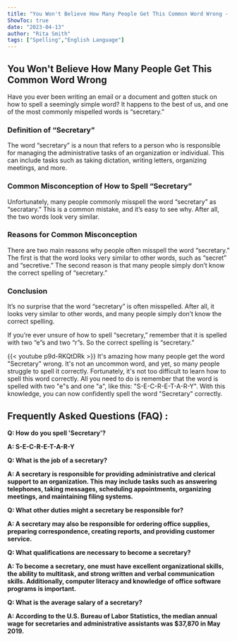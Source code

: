 ```yaml
---
title: "You Won't Believe How Many People Get This Common Word Wrong - Find Out How to Spell 'Secretary' Now!"
ShowToc: true 
date: "2023-04-13"
author: "Rita Smith" 
tags: ["Spelling","English Language"]
---
```

## You Won't Believe How Many People Get This Common Word Wrong

Have you ever been writing an email or a document and gotten stuck on how to spell a seemingly simple word? It happens to the best of us, and one of the most commonly mispelled words is “secretary.” 

### Definition of “Secretary”

The word “secretary” is a noun that refers to a person who is responsible for managing the administrative tasks of an organization or individual. This can include tasks such as taking dictation, writing letters, organizing meetings, and more.

### Common Misconception of How to Spell “Secretary”

Unfortunately, many people commonly misspell the word “secretary” as “secratary.” This is a common mistake, and it’s easy to see why. After all, the two words look very similar.

### Reasons for Common Misconception

There are two main reasons why people often misspell the word “secretary.” The first is that the word looks very similar to other words, such as “secret” and “secretive.” The second reason is that many people simply don’t know the correct spelling of “secretary.” 

### Conclusion

It’s no surprise that the word “secretary” is often misspelled. After all, it looks very similar to other words, and many people simply don’t know the correct spelling. 

If you’re ever unsure of how to spell “secretary,” remember that it is spelled with two “e”s and two “r”s. So the correct spelling is “secretary.”

{{< youtube p9d-RKQtDRk >}} 
It's amazing how many people get the word "Secretary" wrong. It's not an uncommon word, and yet, so many people struggle to spell it correctly. Fortunately, it's not too difficult to learn how to spell this word correctly. All you need to do is remember that the word is spelled with two "e"s and one "a", like this: "S-E-C-R-E-T-A-R-Y". With this knowledge, you can now confidently spell the word "Secretary" correctly.

## Frequently Asked Questions (FAQ) :
**Q: How do you spell 'Secretary'?**

**A: S-E-C-R-E-T-A-R-Y**

**Q: What is the job of a secretary?**

**A: A secretary is responsible for providing administrative and clerical support to an organization. This may include tasks such as answering telephones, taking messages, scheduling appointments, organizing meetings, and maintaining filing systems.**

**Q: What other duties might a secretary be responsible for?**

**A: A secretary may also be responsible for ordering office supplies, preparing correspondence, creating reports, and providing customer service.**

**Q: What qualifications are necessary to become a secretary?**

**A: To become a secretary, one must have excellent organizational skills, the ability to multitask, and strong written and verbal communication skills. Additionally, computer literacy and knowledge of office software programs is important.**

**Q: What is the average salary of a secretary?**

**A: According to the U.S. Bureau of Labor Statistics, the median annual wage for secretaries and administrative assistants was $37,870 in May 2019.**





